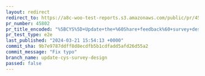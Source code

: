 ```yaml
---
layout: redirect
redirect_to: https://a8c-woo-test-reports.s3.amazonaws.com/public/pr/45802/e2e/index.html
pr_number: 45802
pr_title_encoded: "%5BCYS%5D+Update+the+%60Share+feedback%60+survey+design"
pr_test_type: e2e
last_published: "2024-03-21 15:54:13 +0000"
commit_sha: 9b7e9787ddff8d8ecdfb5b1cdfadd5afd26d55a2
commit_message: "Fix typo"
branch_name: update-cys-survey-design
passed: false
---
```

